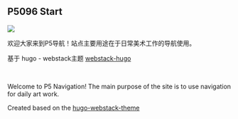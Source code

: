 ## P5096 Start


![](https://cdn.jsdelivr.net/gh/Megestus/img-cloud/images/202405160031268.png)


欢迎大家来到P5导航！站点主要用途在于日常美术工作的导航使用。

基于  hugo - webstack主题 [webstack-hugo](https://github.com/shenweiyan/webstack-hugo)


&ensp; 

Welcome to P5 Navigation! The main purpose of the site is to use navigation for daily art work.

Created based on the [hugo-webstack-theme](https://github.com/shenweiyan/webstack-hugo)